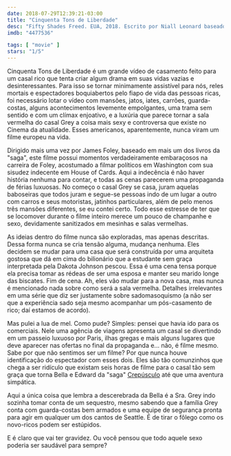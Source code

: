 ```yaml
---
date: 2018-07-29T12:39:21-03:00
title: "Cinquenta Tons de Liberdade"
desc: "Fifty Shades Freed. EUA, 2018. Escrito por Niall Leonard baseado no 'romance' de E.L. James. Dirigido por James Foley, meu filho, que está a fazer por aqui. Com Dakota Johnson, Jamie Dornan, Eric Johnson."
imdb: "4477536"

tags: [ "movie" ]
stars: "1/5"
---
```

Cinquenta Tons de Liberdade é um grande vídeo de casamento feito para um casal rico que tenta criar algum drama em suas vidas vazias e desinteressantes. Para isso se tornar minimamente assistível para nós, reles mortais e espectadores boquiabertos pelo fiapo de vida das pessoas ricas, foi necessário lotar o vídeo com mansões, jatos, iates, carrões, guarda-costas, alguns acontecimentos levemente empolgantes, uma trama sem sentido e com um clímax enjoativo, e a luxúria que parece tornar a sala vermelha do casal Grey a coisa mais sexy e controversa que existe no Cinema da atualidade. Esses americanos, aparentemente, nunca viram um filme europeu na vida.

Dirigido mais uma vez por James Foley, baseado em mais um dos livros da "saga", este filme possui momentos verdadeiramente embaraçosos na carreira de Foley, acostumado a filmar políticos em Washington com sua sisudez indecente em House of Cards. Aqui a indecência é não haver história nenhuma para contar, e todas as cenas parecerem uma propaganda de férias luxuosas. No começo o casal Grey se casa, juram aquelas baboseiras que todos juram e segue-se pessoas indo de um lugar a outro com carros e seus motoristas, jatinhos particulares, além de pelo menos três mansões diferentes, se eu contei certo. Todo esse estresse de ter que se locomover durante o filme inteiro merece um pouco de champanhe e sexo, devidamente sanitizados em mesinhas e salas vermelhas.

As ideias dentro do filme nunca são exploradas, mas apenas descritas. Dessa forma nunca se cria tensão alguma, mudança nenhuma. Eles decidem se mudar para uma casa que será construída por uma arquiteta gostosa que dá em cima do bilionário que a estudante sem graça interpretada pela Dakota Johnson pescou. Essa é uma cena tensa porque ela precisa tomar as rédeas de ser uma esposa e manter seu marido longe das biscates. Fim de cena. Ah, eles vão mudar para a nova casa, mas nunca é mencionado nada sobre como será a sala vermelha. Detalhes irrelevantes em uma série que diz ser justamente sobre sadomasoquismo (a não ser que a experiência sado seja mesmo acompanhar um pós-casamento de rico; daí estamos de acordo).

Mas pulei a lua de mel. Como pude? Simples: pensei que havia ido para os comerciais. Nele uma agência de viagens apresenta um casal se divertindo em um passeio luxuoso por Paris, ilhas gregas e mais alguns lugares que deve aparecer nas ofertas no final da propaganda e... não, é filme mesmo. Sabe por que não sentimos ser um filme? Por que nunca houve identificação do espectador com esses dois. Eles são tão comunzinhos que chega a ser ridículo que existam seis horas de filme para o casal tão sem graça que torna Bella e Edward da "saga" [Crepúsculo](/search) até que uma aventura simpática.

Aqui a única coisa que lembra a descerebrada da Bella é a Sra. Grey indo sozinha tomar conta de um sequestro, mesmo sabendo que a família Grey conta com guarda-costas bem armados e uma equipe de segurança pronta para agir em qualquer um dos cantos de Seattle. É de tirar o fôlego como os novo-ricos podem ser estúpidos.

E é claro que vai ter gravidez. Ou você pensou que todo aquele sexo poderia ser saudável para sempre?
